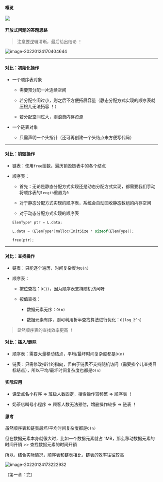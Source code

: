 #### 概览

<img src="https://aliyun-oss-lpj.oss-cn-qingdao.aliyuncs.com/images/old-from-gitee-2022-03-25/by-picgo/image-20211011115610817.png"></img>

#### 开放式问题的答题思路

> 注意要逻辑清晰，最后给出结论 ！

![image-20220124170404644](https://aliyun-oss-lpj.oss-cn-qingdao.aliyuncs.com/images/old-from-gitee-2022-03-25/by-picgo/image-20220124170404644.png)

---

#### 对比：初始化操作

- 一个顺序表对象

  - 需要预分配一片连续空间

  - 若分配空间过小，则之后不方便拓展容量（静态分配方式实现的顺序表就压根儿无法拓容 ！）

  - 若分配空间过大，则浪费内存资源

- 一个链表对象

  - 只需声明一个头指针（还可再创建一个头结点来方便写代码）

---

#### 对比：销毁操作

- 链表：使用`free`函数，遍历销毁链表中的各个结点

- 顺序表：

  - 首先：无论是静态分配方式实现还是动态分配方式实现，都需要我们手动将顺序表的`length`重置为`0`

  - 对于静态分配方式实现的顺序表，系统会自动回收静态数组的内存空间

  - 对于动态分配方式实现的顺序表

  ```c
  ElemType* ptr = L.data;

  L.data = (ElemType*)malloc(InitSize * sizeof(ElemType));

  free(ptr);
  ```

---

#### 对比：查找操作

- 链表：只能逐个遍历，时间复杂度为`O(n)`

- 顺序表：

  - 按位查找：`O(1)`，因为顺序表支持随机访问呀

  - 按值查找：

    - 数据元素无序：`O(n)`

    - 数据元素有序，则可利用折半查找算法进行优化：`O(log_2^n)`

> 显然顺序表的查找效率更高 ！

#### 对比：插入/删除

- 顺序表：需要大量移动结点，平均/最坏时间复杂度都是`O(n)`

- 链表：只需修改指针的指向，但由于链表不支持随机访问（需要挨个儿查找目标结点），所以平均/最坏时间复杂度也都是`O(n)`

#### 实际应用

- 课堂点名小程序 => 班级人数固定，搜索操作较频繁 => 顺序表 ！

- 奶茶店叫号小程序 => 顾客人数无法预估，增删操作较多 => 链表 ！

#### 思考

虽然顺序表和链表最坏/平均时间复杂度都是`O(n)`

但在数据元素本身就很大时，比如一个数据元素就占 1MB，那么移动数据元素的时间开销 >> 查找数据元素的时间开销

所以，结合实际情况，顺序表和链表相比，链表的效率往往较高

![image-20220124173222932](https://aliyun-oss-lpj.oss-cn-qingdao.aliyuncs.com/images/old-from-gitee-2022-03-25/by-picgo/image-20220124173222932.png)

（第一章：完）
